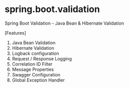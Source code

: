 # spring.boot.validation
Spring Boot Validation - Java Bean &amp; Hibernate Validation

[Features]
1. Java Bean Validation
2. Hibernate Validation
3. Logback configuration
4. Request / Response Logging
5. Correlation ID Filter
6. Message Properties
7. Swagger Configuration
8. Global Exception Handler
